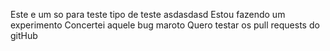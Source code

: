 Este e um  so para teste tipo de teste
asdasdasd
Estou fazendo um experimento
Concertei aquele bug maroto
Quero testar os pull requests do gitHub
